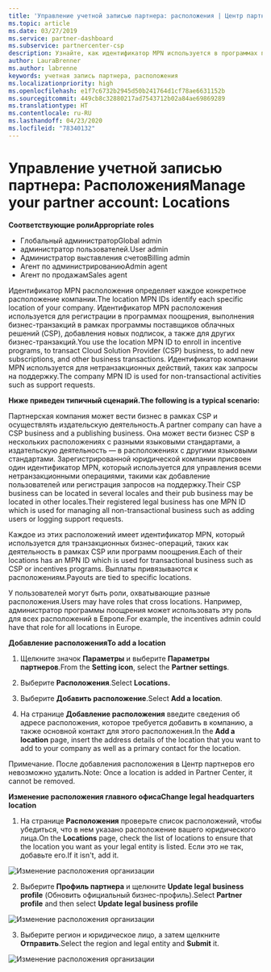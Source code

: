 ```yaml
---
title: 'Управление учетной записью партнера: расположения | Центр партнеров'
ms.topic: article
ms.date: 03/27/2019
ms.service: partner-dashboard
ms.subservice: partnercenter-csp
description: Узнайте, как идентификатор MPN используется в программах поощрений, бизнес-операциях CSP, подписках и других транзакциях CSP.
author: LauraBrenner
ms.author: labrenne
keywords: учетная запись партнера, расположения
ms.localizationpriority: high
ms.openlocfilehash: e1f7c6732b2945d50b241764d1cf78ae6631152b
ms.sourcegitcommit: 449cb8c32880217ad7543712b02a84ae69869289
ms.translationtype: HT
ms.contentlocale: ru-RU
ms.lasthandoff: 04/23/2020
ms.locfileid: "78340132"
---
```

# <a name="manage-your-partner-account-locations"></a><span data-ttu-id="3ba01-104">Управление учетной записью партнера: Расположения</span><span class="sxs-lookup"><span data-stu-id="3ba01-104">Manage your partner account: Locations</span></span>

<span data-ttu-id="3ba01-105">**Соответствующие роли**</span><span class="sxs-lookup"><span data-stu-id="3ba01-105">**Appropriate roles**</span></span>
-   <span data-ttu-id="3ba01-106">Глобальный администратор</span><span class="sxs-lookup"><span data-stu-id="3ba01-106">Global admin</span></span>
-   <span data-ttu-id="3ba01-107">администратор пользователей.</span><span class="sxs-lookup"><span data-stu-id="3ba01-107">User admin</span></span>
-   <span data-ttu-id="3ba01-108">Администратор выставления счетов</span><span class="sxs-lookup"><span data-stu-id="3ba01-108">Billing admin</span></span>
-   <span data-ttu-id="3ba01-109">Агент по администрированию</span><span class="sxs-lookup"><span data-stu-id="3ba01-109">Admin agent</span></span>
-   <span data-ttu-id="3ba01-110">Агент по продажам</span><span class="sxs-lookup"><span data-stu-id="3ba01-110">Sales agent</span></span>

<span data-ttu-id="3ba01-111">Идентификатор MPN расположения определяет каждое конкретное расположение компании.</span><span class="sxs-lookup"><span data-stu-id="3ba01-111">The location MPN IDs identify each specific location of your company.</span></span> <span data-ttu-id="3ba01-112">Идентификатор MPN расположения используется для регистрации в программах поощрения, выполнения бизнес-транзакций в рамках программы поставщиков облачных решений (CSP), добавления новых подписок, а также для других бизнес-транзакций.</span><span class="sxs-lookup"><span data-stu-id="3ba01-112">You use the location MPN ID to enroll in incentive programs, to transact Cloud Solution Provider (CSP) business, to add new subscriptions, and other business transactions.</span></span> <span data-ttu-id="3ba01-113">Идентификатор компании MPN используется для нетранзакционных действий, таких как запросы на поддержку.</span><span class="sxs-lookup"><span data-stu-id="3ba01-113">The company MPN ID is used for non-transactional activities such as support requests.</span></span>

<span data-ttu-id="3ba01-114">**Ниже приведен типичный сценарий.**</span><span class="sxs-lookup"><span data-stu-id="3ba01-114">**The following is a typical scenario:**</span></span> 

<span data-ttu-id="3ba01-115">Партнерская компания может вести бизнес в рамках CSP и осуществлять издательскую деятельность.</span><span class="sxs-lookup"><span data-stu-id="3ba01-115">A partner company can have a CSP business and a publishing business.</span></span> <span data-ttu-id="3ba01-116">Она может вести бизнес CSP в нескольких расположениях с разными языковыми стандартами, а издательскую деятельность — в расположениях с другими языковыми стандартами. Зарегистрированной юридической компании присвоен один идентификатор MPN, который используется для управления всеми нетранзакционными операциями, такими как добавление пользователей или регистрация запросов на поддержку.</span><span class="sxs-lookup"><span data-stu-id="3ba01-116">Their CSP business can be located in several locales and their pub business may be located in other locales.Their registered legal business has one MPN ID which is used for managing all non-transactional business such as adding users or logging support requests.</span></span> 

<span data-ttu-id="3ba01-117">Каждое из этих расположений имеет идентификатор MPN, который используется для транзакционных бизнес-операций, таких как деятельность в рамках CSP или программ поощрения.</span><span class="sxs-lookup"><span data-stu-id="3ba01-117">Each of their locations has an MPN ID which is used for transactional business such as CSP or incentives programs.</span></span> <span data-ttu-id="3ba01-118">Выплаты привязываются к расположениям.</span><span class="sxs-lookup"><span data-stu-id="3ba01-118">Payouts are tied to specific locations.</span></span>

<span data-ttu-id="3ba01-119">У пользователей могут быть роли, охватывающие разные расположения.</span><span class="sxs-lookup"><span data-stu-id="3ba01-119">Users may have roles that cross locations.</span></span> <span data-ttu-id="3ba01-120">Например, администратор программы поощрения может использовать эту роль для всех расположений в Европе.</span><span class="sxs-lookup"><span data-stu-id="3ba01-120">For example, the incentives admin could have that role for all locations in Europe.</span></span>

<span data-ttu-id="3ba01-121">**Добавление расположения**</span><span class="sxs-lookup"><span data-stu-id="3ba01-121">**To add a location**</span></span>

1. <span data-ttu-id="3ba01-122">Щелкните значок **Параметры** и выберите **Параметры партнеров**.</span><span class="sxs-lookup"><span data-stu-id="3ba01-122">From the **Setting icon**, select the **Partner settings**.</span></span> 

2. <span data-ttu-id="3ba01-123">Выберите **Расположения**.</span><span class="sxs-lookup"><span data-stu-id="3ba01-123">Select **Locations.**</span></span>

3. <span data-ttu-id="3ba01-124">Выберите **Добавить расположение**.</span><span class="sxs-lookup"><span data-stu-id="3ba01-124">Select **Add a location**.</span></span>  

4. <span data-ttu-id="3ba01-125">На странице **Добавление расположения** введите сведения об адресе расположения, которое требуется добавить в компанию, а также основной контакт для этого расположения.</span><span class="sxs-lookup"><span data-stu-id="3ba01-125">In the **Add a location** page, insert the address details of the location that you want to add to your company as well as a primary contact for the location.</span></span>

<span data-ttu-id="3ba01-126">Примечание. После добавления расположения в Центр партнеров его невозможно удалить.</span><span class="sxs-lookup"><span data-stu-id="3ba01-126">Note: Once a location is added in Partner Center, it cannot be removed.</span></span>

<span data-ttu-id="3ba01-127">**Изменение расположения главного офиса**</span><span class="sxs-lookup"><span data-stu-id="3ba01-127">**Change legal headquarters location**</span></span>

1. <span data-ttu-id="3ba01-128">На странице **Расположения** проверьте список расположений, чтобы убедиться, что в нем указано расположение вашего юридического лица.</span><span class="sxs-lookup"><span data-stu-id="3ba01-128">On the **Locations** page, check the list of locations to ensure that the location you want as your legal entity is listed.</span></span> <span data-ttu-id="3ba01-129">Если это не так, добавьте его.</span><span class="sxs-lookup"><span data-stu-id="3ba01-129">If it isn't, add it.</span></span>

![Изменение расположения организации](images/updatepartnerprofile2.png)

2. <span data-ttu-id="3ba01-131">Выберите **Профиль партнера** и щелкните **Update legal business profile** (Обновить официальный бизнес-профиль).</span><span class="sxs-lookup"><span data-stu-id="3ba01-131">Select **Partner profile** and then select **Update legal business profile**</span></span>

![Изменение расположения организации](images/updatepartnerprofile1.png)

3. <span data-ttu-id="3ba01-133">Выберите регион и юридическое лицо, а затем щелкните **Отправить**.</span><span class="sxs-lookup"><span data-stu-id="3ba01-133">Select the region and legal entity and **Submit** it.</span></span>

![Изменение расположения организации](images/updatepartnerprofile3.png)

